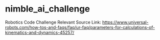 # nimble_ai_challenge
Robotics Code Challenge
Relevant Source Link:  https://www.universal-robots.com/how-tos-and-faqs/faq/ur-faq/parameters-for-calculations-of-kinematics-and-dynamics-45257/
